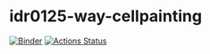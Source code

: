 # idr0125-way-cellpainting
[![Binder](https://mybinder.org/badge_logo.svg)](https://mybinder.org/v2/gh/IDR/idr0125-way-cellpainting/main?urlpath=notebooks%2Fnotebooks%2Fanalyse.ipynb)
[![Actions Status](https://github.com/IDR/idr0125-way-cellpainting/workflows/repo2docker/badge.svg)](https://github.com/IDR/idr0125-way-cellpainting/actions)

